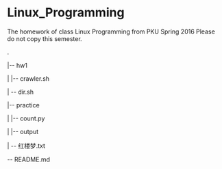 # Linux_Programming
The homework of class Linux Programming from PKU Spring 2016
Please do not copy this semester.

.

|-- hw1

|   |-- crawler.sh

|   -- dir.sh

|-- practice

|   |-- count.py

|   |-- output

|   -- 红楼梦.txt

-- README.md